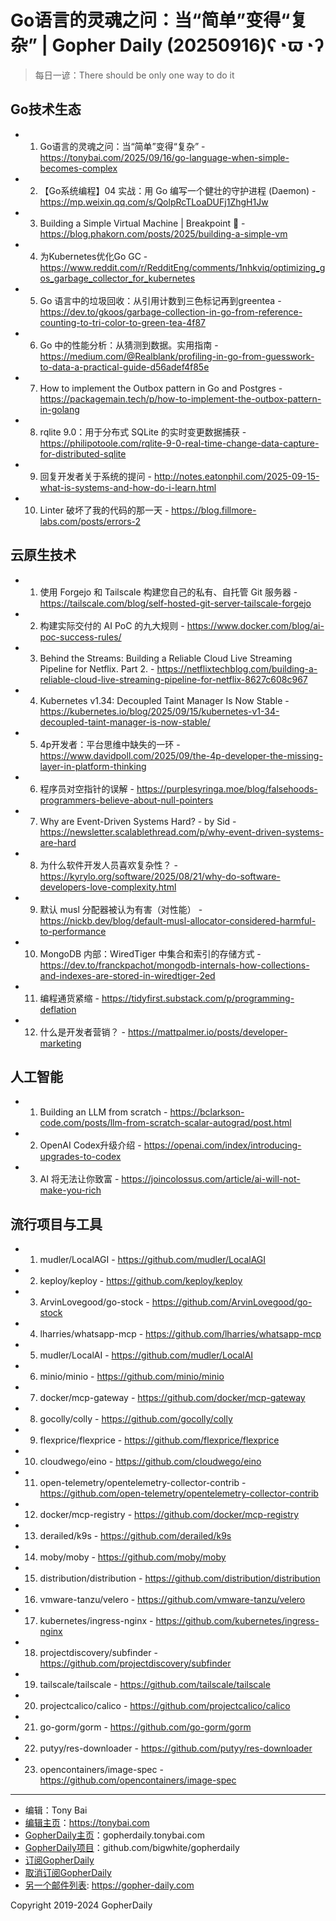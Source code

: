 # Go语言的灵魂之问：当“简单”变得“复杂” | Gopher Daily (20250916)ʕ◔ϖ◔ʔ

>每日一谚：There should be only one way to do it

## Go技术生态


- 1. Go语言的灵魂之问：当“简单”变得“复杂” - https://tonybai.com/2025/09/16/go-language-when-simple-becomes-complex

- 2. 【Go系统编程】04 实战：用 Go 编写一个健壮的守护进程 (Daemon) - https://mp.weixin.qq.com/s/QolpRcTLoaDUFj1ZhgH1Jw

- 3. Building a Simple Virtual Machine | Breakpoint 🛑 - https://blog.phakorn.com/posts/2025/building-a-simple-vm

- 4. 为Kubernetes优化Go GC - https://www.reddit.com/r/RedditEng/comments/1nhkviq/optimizing_gos_garbage_collector_for_kubernetes

- 5. Go 语言中的垃圾回收：从引用计数到三色标记再到greentea - https://dev.to/gkoos/garbage-collection-in-go-from-reference-counting-to-tri-color-to-green-tea-4f87

- 6. Go 中的性能分析：从猜测到数据。实用指南 - https://medium.com/@Realblank/profiling-in-go-from-guesswork-to-data-a-practical-guide-d56adef4f85e

- 7. How to implement the Outbox pattern in Go and Postgres - https://packagemain.tech/p/how-to-implement-the-outbox-pattern-in-golang

- 8. rqlite 9.0：用于分布式 SQLite 的实时变更数据捕获 - https://philipotoole.com/rqlite-9-0-real-time-change-data-capture-for-distributed-sqlite

- 9. 回复开发者关于系统的提问 - http://notes.eatonphil.com/2025-09-15-what-is-systems-and-how-do-i-learn.html

- 10. Linter 破坏了我的代码的那一天 - https://blog.fillmore-labs.com/posts/errors-2


## 云原生技术


- 1. 使用 Forgejo 和 Tailscale 构建您自己的私有、自托管 Git 服务器 - https://tailscale.com/blog/self-hosted-git-server-tailscale-forgejo

- 2. 构建实际交付的 AI PoC 的九大规则 - https://www.docker.com/blog/ai-poc-success-rules/

- 3. Behind the Streams: Building a Reliable Cloud Live Streaming Pipeline for Netflix. Part 2. - https://netflixtechblog.com/building-a-reliable-cloud-live-streaming-pipeline-for-netflix-8627c608c967

- 4. Kubernetes v1.34: Decoupled Taint Manager Is Now Stable - https://kubernetes.io/blog/2025/09/15/kubernetes-v1-34-decoupled-taint-manager-is-now-stable/

- 5. 4p开发者：平台思维中缺失的一环 - https://www.davidpoll.com/2025/09/the-4p-developer-the-missing-layer-in-platform-thinking

- 6. 程序员对空指针的误解 - https://purplesyringa.moe/blog/falsehoods-programmers-believe-about-null-pointers

- 7. Why are Event-Driven Systems Hard? - by Sid - https://newsletter.scalablethread.com/p/why-event-driven-systems-are-hard

- 8. 为什么软件开发人员喜欢复杂性？ - https://kyrylo.org/software/2025/08/21/why-do-software-developers-love-complexity.html

- 9. 默认 musl 分配器被认为有害（对性能） - https://nickb.dev/blog/default-musl-allocator-considered-harmful-to-performance

- 10. MongoDB 内部：WiredTiger 中集合和索引的存储方式 - https://dev.to/franckpachot/mongodb-internals-how-collections-and-indexes-are-stored-in-wiredtiger-2ed

- 11. 编程通货紧缩 - https://tidyfirst.substack.com/p/programming-deflation

- 12. 什么是开发者营销？ - https://mattpalmer.io/posts/developer-marketing


## 人工智能


- 1. Building an LLM from scratch - https://bclarkson-code.com/posts/llm-from-scratch-scalar-autograd/post.html

- 2. OpenAI Codex升级介绍 - https://openai.com/index/introducing-upgrades-to-codex

- 3. AI 将无法让你致富 - https://joincolossus.com/article/ai-will-not-make-you-rich


## 流行项目与工具


- 1. mudler/LocalAGI - https://github.com/mudler/LocalAGI

- 2. keploy/keploy - https://github.com/keploy/keploy

- 3. ArvinLovegood/go-stock - https://github.com/ArvinLovegood/go-stock

- 4. lharries/whatsapp-mcp - https://github.com/lharries/whatsapp-mcp

- 5. mudler/LocalAI - https://github.com/mudler/LocalAI

- 6. minio/minio - https://github.com/minio/minio

- 7. docker/mcp-gateway - https://github.com/docker/mcp-gateway

- 8. gocolly/colly - https://github.com/gocolly/colly

- 9. flexprice/flexprice - https://github.com/flexprice/flexprice

- 10. cloudwego/eino - https://github.com/cloudwego/eino

- 11. open-telemetry/opentelemetry-collector-contrib - https://github.com/open-telemetry/opentelemetry-collector-contrib

- 12. docker/mcp-registry - https://github.com/docker/mcp-registry

- 13. derailed/k9s - https://github.com/derailed/k9s

- 14. moby/moby - https://github.com/moby/moby

- 15. distribution/distribution - https://github.com/distribution/distribution

- 16. vmware-tanzu/velero - https://github.com/vmware-tanzu/velero

- 17. kubernetes/ingress-nginx - https://github.com/kubernetes/ingress-nginx

- 18. projectdiscovery/subfinder - https://github.com/projectdiscovery/subfinder

- 19. tailscale/tailscale - https://github.com/tailscale/tailscale

- 20. projectcalico/calico - https://github.com/projectcalico/calico

- 21. go-gorm/gorm - https://github.com/go-gorm/gorm

- 22. putyy/res-downloader - https://github.com/putyy/res-downloader

- 23. opencontainers/image-spec - https://github.com/opencontainers/image-spec


----

- 编辑：Tony Bai
- [编辑主页](https://tonybai.com)：https://tonybai.com
- [GopherDaily主页](https://gopherdaily.tonybai.com)：gopherdaily.tonybai.com
- [GopherDaily项目](https://github.com/bigwhite/gopherdaily)：github.com/bigwhite/gopherdaily
- [订阅GopherDaily](https://gopherdaily.tonybai.com/subscribe)
- [取消订阅GopherDaily](https://gopherdaily.tonybai.com/unsubscribe)
- [另一个邮件列表](https://gopher-daily.com): https://gopher-daily.com

Copyright 2019-2024 GopherDaily

